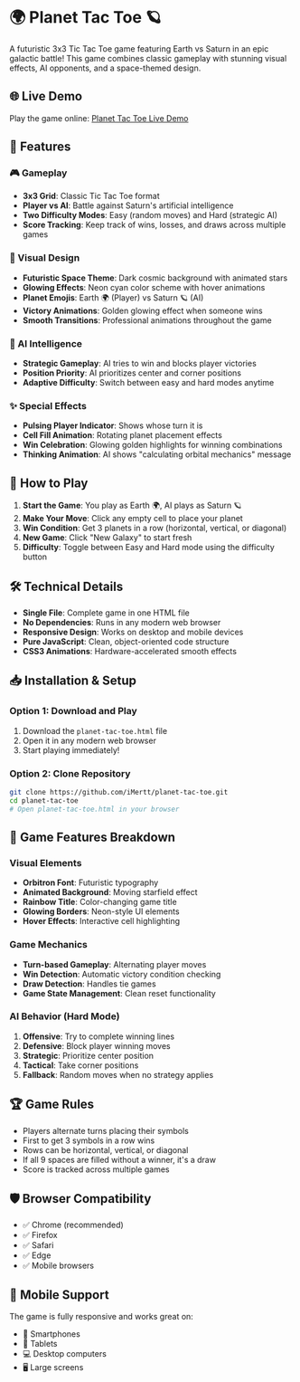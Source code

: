 # 🌍 Planet Tac Toe 🪐

A futuristic 3x3 Tic Tac Toe game featuring Earth vs Saturn in an epic galactic battle! This game combines classic gameplay with stunning visual effects, AI opponents, and a space-themed design.

## 🌐 Live Demo

Play the game online: [Planet Tac Toe Live Demo](https://loquacious-unicorn-4de986.netlify.app/)

## 🚀 Features

### 🎮 Gameplay
- **3x3 Grid**: Classic Tic Tac Toe format
- **Player vs AI**: Battle against Saturn's artificial intelligence
- **Two Difficulty Modes**: Easy (random moves) and Hard (strategic AI)
- **Score Tracking**: Keep track of wins, losses, and draws across multiple games

### 🌌 Visual Design
- **Futuristic Space Theme**: Dark cosmic background with animated stars
- **Glowing Effects**: Neon cyan color scheme with hover animations
- **Planet Emojis**: Earth 🌍 (Player) vs Saturn 🪐 (AI)
- **Victory Animations**: Golden glowing effect when someone wins
- **Smooth Transitions**: Professional animations throughout the game

### 🤖 AI Intelligence
- **Strategic Gameplay**: AI tries to win and blocks player victories
- **Position Priority**: AI prioritizes center and corner positions
- **Adaptive Difficulty**: Switch between easy and hard modes anytime

### ✨ Special Effects
- **Pulsing Player Indicator**: Shows whose turn it is
- **Cell Fill Animation**: Rotating planet placement effects
- **Win Celebration**: Glowing golden highlights for winning combinations
- **Thinking Animation**: AI shows "calculating orbital mechanics" message

## 🎯 How to Play

1. **Start the Game**: You play as Earth 🌍, AI plays as Saturn 🪐
2. **Make Your Move**: Click any empty cell to place your planet
3. **Win Condition**: Get 3 planets in a row (horizontal, vertical, or diagonal)
4. **New Game**: Click "New Galaxy" to start fresh
5. **Difficulty**: Toggle between Easy and Hard mode using the difficulty button

## 🛠️ Technical Details

- **Single File**: Complete game in one HTML file
- **No Dependencies**: Runs in any modern web browser
- **Responsive Design**: Works on desktop and mobile devices
- **Pure JavaScript**: Clean, object-oriented code structure
- **CSS3 Animations**: Hardware-accelerated smooth effects

## 📥 Installation & Setup

### Option 1: Download and Play
1. Download the `planet-tac-toe.html` file
2. Open it in any modern web browser
3. Start playing immediately!

### Option 2: Clone Repository
```bash
git clone https://github.com/iMertt/planet-tac-toe.git
cd planet-tac-toe
# Open planet-tac-toe.html in your browser
```



## 🎨 Game Features Breakdown

### Visual Elements
- **Orbitron Font**: Futuristic typography
- **Animated Background**: Moving starfield effect
- **Rainbow Title**: Color-changing game title
- **Glowing Borders**: Neon-style UI elements
- **Hover Effects**: Interactive cell highlighting

### Game Mechanics
- **Turn-based Gameplay**: Alternating player moves
- **Win Detection**: Automatic victory condition checking
- **Draw Detection**: Handles tie games
- **Game State Management**: Clean reset functionality

### AI Behavior (Hard Mode)
1. **Offensive**: Try to complete winning lines
2. **Defensive**: Block player winning moves
3. **Strategic**: Prioritize center position
4. **Tactical**: Take corner positions
5. **Fallback**: Random moves when no strategy applies

## 🏆 Game Rules

- Players alternate turns placing their symbols
- First to get 3 symbols in a row wins
- Rows can be horizontal, vertical, or diagonal
- If all 9 spaces are filled without a winner, it's a draw
- Score is tracked across multiple games

## 🛡️ Browser Compatibility

- ✅ Chrome (recommended)
- ✅ Firefox
- ✅ Safari
- ✅ Edge
- ✅ Mobile browsers

## 📱 Mobile Support

The game is fully responsive and works great on:
- 📱 Smartphones
- 📱 Tablets
- 💻 Desktop computers
- 🖥️ Large screens




